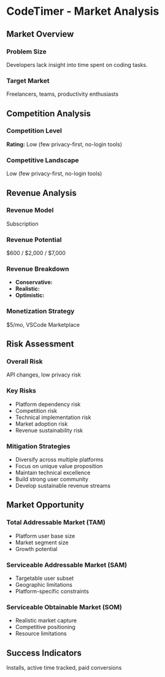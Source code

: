 # CodeTimer - Market Analysis

## Market Overview

### Problem Size
Developers lack insight into time spent on coding tasks.

### Target Market
Freelancers, teams, productivity enthusiasts

## Competition Analysis

### Competition Level
**Rating:** Low (few privacy-first, no-login tools)

### Competitive Landscape
Low (few privacy-first, no-login tools)

## Revenue Analysis

### Revenue Model
Subscription

### Revenue Potential
$600 / $2,000 / $7,000

### Revenue Breakdown
- **Conservative:** 
- **Realistic:** 
- **Optimistic:** 

### Monetization Strategy
$5/mo, VSCode Marketplace

## Risk Assessment

### Overall Risk
API changes, low privacy risk

### Key Risks
- Platform dependency risk
- Competition risk
- Technical implementation risk
- Market adoption risk
- Revenue sustainability risk

### Mitigation Strategies
- Diversify across multiple platforms
- Focus on unique value proposition
- Maintain technical excellence
- Build strong user community
- Develop sustainable revenue streams

## Market Opportunity

### Total Addressable Market (TAM)
- Platform user base size
- Market segment size
- Growth potential

### Serviceable Addressable Market (SAM)
- Targetable user subset
- Geographic limitations
- Platform-specific constraints

### Serviceable Obtainable Market (SOM)
- Realistic market capture
- Competitive positioning
- Resource limitations

## Success Indicators
Installs, active time tracked, paid conversions
